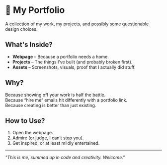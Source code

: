 # 🌟 My Portfolio  

A collection of my work, my projects, and possibly some questionable design choices.  

## What's Inside?  
- **Webpage** – Because a portfolio needs a home.  
- **Projects** – The things I’ve built (and probably broken first).  
- **Assets** – Screenshots, visuals, proof that I actually did stuff.  

## Why?  
Because showing off your work is half the battle.  
Because “hire me” emails hit differently with a portfolio link.  
Because creating is better than just existing.  

## How to Use?  
1. Open the webpage.  
2. Admire (or judge, I can’t stop you).  
3. Get inspired, or at least mildly entertained.  

---  
*"This is me, summed up in code and creativity. Welcome."*  
